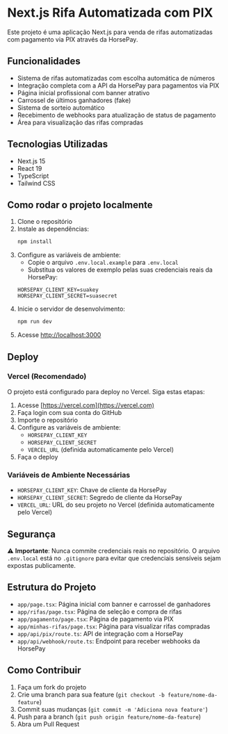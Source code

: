 # Next.js Rifa Automatizada com PIX

Este projeto é uma aplicação Next.js para venda de rifas automatizadas com pagamento via PIX através da HorsePay.

## Funcionalidades

- Sistema de rifas automatizadas com escolha automática de números
- Integração completa com a API da HorsePay para pagamentos via PIX
- Página inicial profissional com banner atrativo
- Carrossel de últimos ganhadores (fake)
- Sistema de sorteio automático
- Recebimento de webhooks para atualização de status de pagamento
- Área para visualização das rifas compradas

## Tecnologias Utilizadas

- Next.js 15
- React 19
- TypeScript
- Tailwind CSS

## Como rodar o projeto localmente

1. Clone o repositório
2. Instale as dependências:
   ```bash
   npm install
   ```
3. Configure as variáveis de ambiente:
   - Copie o arquivo `.env.local.example` para `.env.local`
   - Substitua os valores de exemplo pelas suas credenciais reais da HorsePay:
   ```env
   HORSEPAY_CLIENT_KEY=suakey
   HORSEPAY_CLIENT_SECRET=suasecret
   ```
4. Inicie o servidor de desenvolvimento:
   ```bash
   npm run dev
   ```
5. Acesse [http://localhost:3000](http://localhost:3000)

## Deploy

### Vercel (Recomendado)

O projeto está configurado para deploy no Vercel. Siga estas etapas:

1. Acesse [https://vercel.com](https://vercel.com)
2. Faça login com sua conta do GitHub
3. Importe o repositório
4. Configure as variáveis de ambiente:
   - `HORSEPAY_CLIENT_KEY`
   - `HORSEPAY_CLIENT_SECRET`
   - `VERCEL_URL` (definida automaticamente pelo Vercel)
5. Faça o deploy

### Variáveis de Ambiente Necessárias

- `HORSEPAY_CLIENT_KEY`: Chave de cliente da HorsePay
- `HORSEPAY_CLIENT_SECRET`: Segredo de cliente da HorsePay
- `VERCEL_URL`: URL do seu projeto no Vercel (definida automaticamente pelo Vercel)

## Segurança

⚠️ **Importante**: Nunca commite credenciais reais no repositório. O arquivo `.env.local` está no `.gitignore` para evitar que credenciais sensíveis sejam expostas publicamente.

## Estrutura do Projeto

- `app/page.tsx`: Página inicial com banner e carrossel de ganhadores
- `app/rifas/page.tsx`: Página de seleção e compra de rifas
- `app/pagamento/page.tsx`: Página de pagamento via PIX
- `app/minhas-rifas/page.tsx`: Página para visualizar rifas compradas
- `app/api/pix/route.ts`: API de integração com a HorsePay
- `app/api/webhook/route.ts`: Endpoint para receber webhooks da HorsePay

## Como Contribuir

1. Faça um fork do projeto
2. Crie uma branch para sua feature (`git checkout -b feature/nome-da-feature`)
3. Commit suas mudanças (`git commit -m 'Adiciona nova feature'`)
4. Push para a branch (`git push origin feature/nome-da-feature`)
5. Abra um Pull Request